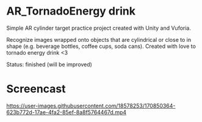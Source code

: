 # AR_TornadoEnergy drink

Simple AR cylinder target practice project created with Unity and Vuforia.

Recognize images wrapped onto objects that are cylindrical or close to in shape (e.g. beverage bottles, coffee cups, soda cans). Created with love to tornado energy drink <3

Status: finished (will be improved)

# Screencast

https://user-images.githubusercontent.com/18578253/170850364-623b772d-17ae-4fa2-85ef-8a8f5764467d.mp4

